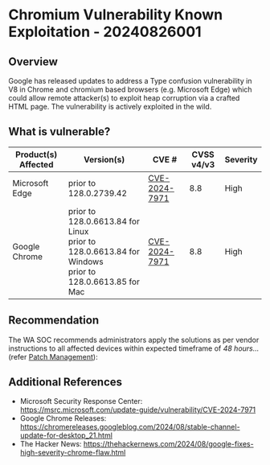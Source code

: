 # Chromium Vulnerability Known Exploitation - 20240826001

## Overview

Google has released updates to address a Type confusion vulnerability in V8 in Chrome and chromium based browsers (e.g. Microsoft Edge) which could allow remote attacker(s) to exploit heap corruption via a crafted HTML page. The vulnerability is actively exploited in the wild.

## What is vulnerable?

| **Product(s) Affected** | **Version(s)**                                                                                              | **CVE #**                                                       | **CVSS v4/v3** | **Severity** |
| ----------------------- | ----------------------------------------------------------------------------------------------------------- | --------------------------------------------------------------- | -------------- | ------------ |
| Microsoft Edge          | prior to 128.0.2739.42                                                                                      | [CVE-2024-7971](https://nvd.nist.gov/vuln/detail/CVE-2024-7971) | 8.8            | High         |
| Google Chrome           | prior to 128.0.6613.84 for Linux <br>prior to 128.0.6613.84 for Windows <br/>prior to 128.0.6613.85 for Mac | [CVE-2024-7971](https://nvd.nist.gov/vuln/detail/CVE-2024-7971) | 8.8            | High         |

## Recommendation

The WA SOC recommends administrators apply the solutions as per vendor instructions to all affected devices within expected timeframe of *48 hours...* (refer [Patch Management](../guidelines/patch-management.md)):

## Additional References

- Microsoft Security Response Center: <https://msrc.microsoft.com/update-guide/vulnerability/CVE-2024-7971>
- Google Chrome Releases: <https://chromereleases.googleblog.com/2024/08/stable-channel-update-for-desktop_21.html>
- The Hacker News: <https://thehackernews.com/2024/08/google-fixes-high-severity-chrome-flaw.html>
